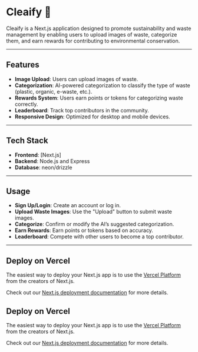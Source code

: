 # Cleaify 🌿  
Cleaify is a Next.js application designed to promote sustainability and waste management by enabling users to upload images of waste, categorize them, and earn rewards for contributing to environmental conservation.

---

## Features  
- **Image Upload**: Users can upload images of waste.  
- **Categorization**: AI-powered categorization to classify the type of waste (plastic, organic, e-waste, etc.).  
- **Rewards System**: Users earn points or tokens for categorizing waste correctly.  
- **Leaderboard**: Track top contributors in the community.  
- **Responsive Design**: Optimized for desktop and mobile devices.  

---

## Tech Stack  
- **Frontend**: [Next.js]
- **Backend**: Node.js and Express 
- **Database**: neon/drizzle 

---

## Usage
- **Sign Up/Login**: Create an account or log in.
- **Upload Waste Images**: Use the "Upload" button to submit waste images.
- **Categorize**: Confirm or modify the AI’s suggested categorization.
- **Earn Rewards**: Earn points or tokens based on accuracy.
- **Leaderboard**: Compete with other users to become a top contributor.

---

## Deploy on Vercel

The easiest way to deploy your Next.js app is to use the [Vercel Platform](https://vercel.com/new?utm_medium=default-template&filter=next.js&utm_source=create-next-app&utm_campaign=create-next-app-readme) from the creators of Next.js.

Check out our [Next.js deployment documentation](https://nextjs.org/docs/app/building-your-application/deploying) for more details.


## Deploy on Vercel

The easiest way to deploy your Next.js app is to use the [Vercel Platform](https://vercel.com/new?utm_medium=default-template&filter=next.js&utm_source=create-next-app&utm_campaign=create-next-app-readme) from the creators of Next.js.

Check out our [Next.js deployment documentation](https://nextjs.org/docs/app/building-your-application/deploying) for more details.
